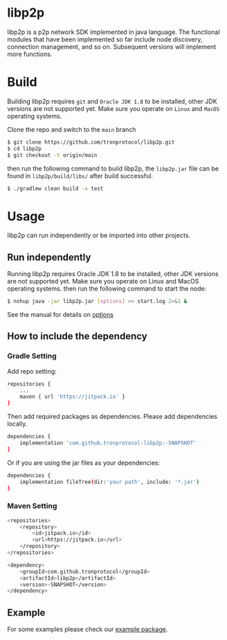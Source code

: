 # libp2p
libp2p is a p2p network SDK implemented in java language. The functional modules that have been implemented so far include node discovery, connection management, and so on. Subsequent versions will implement more functions.

# Build
Building libp2p requires `git` and `Oracle JDK 1.8` to be installed, other JDK versions are not supported yet. Make sure you operate on `Linux` and `MacOS` operating systems.

Clone the repo and switch to the `main` branch

  ```bash
  $ git clone https://github.com/tronprotocol/libp2p.git
  $ cd libp2p
  $ git checkout -t origin/main
  ```
then run the following command to build libp2p, the `libp2p.jar` file can be found in `libp2p/build/libs/` after build successful.
```bash
$ ./gradlew clean build -x test
```

# Usage
libp2p can run independently or be imported into other projects.

## Run independently
Running libp2p requires Oracle JDK 1.8 to be installed, other JDK versions are not supported yet. Make sure you operate on Linux and MacOS operating systems.
then run the following command to start the node:
```bash
$ nohup java -jar libp2p.jar [options] >> start.log 2>&1 &
```
See the manual for details on [options](https://github.com/tronprotocol/libp2p/tree/main/src/main/java/org/tron/p2p/example/README.md)

## How to include the dependency
### Gradle Setting
Add repo setting:
```bash
repositories {
    ...
    maven { url 'https://jitpack.io' }
}
```
Then add required packages as dependencies. Please add dependencies locally.
```bash
dependencies {
	implementation 'com.github.tronprotocol:libp2p:-SNAPSHOT'
}
```
Or if you are using the jar files as your dependencies:
```bash
dependencies {
    implementation fileTree(dir:'your path', include: '*.jar')
}
```

### Maven Setting
```bash
<repositories>
	<repository>
		<id>jitpack.io</id>
		<url>https://jitpack.io</url>
	</repository>
</repositories>

<dependency>
	<groupId>com.github.tronprotocol</groupId>
	<artifactId>libp2p</artifactId>
	<version>-SNAPSHOT</version>
</dependency>
```

## Example
For some examples please check our [example package](https://github.com/tronprotocol/libp2p/tree/main/src/main/java/org/tron/p2p/example). 